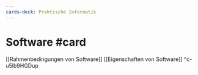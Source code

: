 ```yaml
---
cards-deck: Praktische Informatik
---
```


# Software #card
[[Rahmenbedingungen von Software]]
[[Eigenschaften von Software]]
^c-u5lb9HGDup

